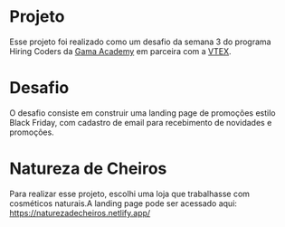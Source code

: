 # Projeto
Esse projeto foi realizado como um desafio da semana 3 do programa Hiring Coders da [Gama Academy](https://gama.academy/) em parceira com a [VTEX](https://vtex.com/br-pt/).

# Desafio
O desafio consiste em construir uma landing page de promoções  estilo Black Friday, com cadastro de email para recebimento de novidades e promoções.


# Natureza de Cheiros
Para realizar esse projeto, escolhi uma loja que trabalhasse com cosméticos naturais.A landing page pode ser acessado aqui: https://naturezadecheiros.netlify.app/
